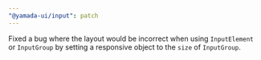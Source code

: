 ```yaml
---
"@yamada-ui/input": patch
---
```


Fixed a bug where the layout would be incorrect when using `InputElement` or `InputGroup` by setting a responsive object to the `size` of `InputGroup`.
